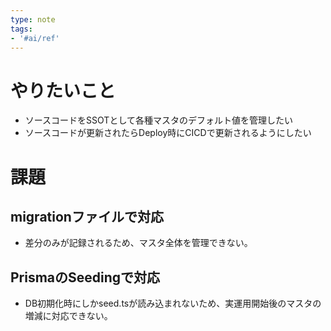 ```yaml
---
type: note
tags:
- '#ai/ref'
---
```

# やりたいこと
- ソースコードをSSOTとして各種マスタのデフォルト値を管理したい
- ソースコードが更新されたらDeploy時にCICDで更新されるようにしたい
# 課題
## migrationファイルで対応
- 差分のみが記録されるため、マスタ全体を管理できない。
## PrismaのSeedingで対応
- DB初期化時にしかseed.tsが読み込まれないため、実運用開始後のマスタの増減に対応できない。
